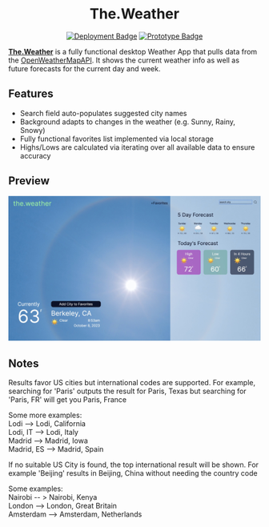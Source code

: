 <h1 align="center">The.Weather</h1>

<p align="center">
<a href="https://theweatherrr.vercel.app/" target="_blank"><img src="https://img.shields.io/badge/Deployment-Live-Green?logo=googlechrome&logoColor=lightgray" alt="Deployment Badge" /></a>
<a href="https://www.figma.com/file/Donvc4GBkjCAS1ecVL5Tzs/WeatherAppFigmaDesign?type=design&node-id=0-1&mode=design&t=iiYyT5W7YjdT1RIG-0" target="_blank"><img src="https://img.shields.io/badge/Prototype-Public-Green?logo=figma&logoColor=lightgray" alt="Prototype Badge" /></a>
</p>

<a href="https://theweatherrr.vercel.app/" target="_blank">**The.Weather**</a> is a fully functional desktop Weather App that pulls data from the <a href="https://openweathermap.org/api" target="_blank">OpenWeatherMapAPI</a>. It shows the current weather info as well as future forecasts for the current day and week.

## Features

- Search field auto-populates suggested city names
- Background adapts to changes in the weather (e.g. Sunny, Rainy, Snowy)
- Fully functional favorites list implemented via local storage
- Highs/Lows are calculated via iterating over all available data to ensure accuracy

## Preview

<img src="./assets/preview.jpg" alt="Desktop preview" />

## Notes
  
Results favor US cities but international codes are supported. For example, searching for 'Paris' outputs the result for Paris, Texas but searching for 'Paris, FR' will get you Paris, France  
  
Some more examples:  
Lodi --> Lodi, California  
Lodi, IT --> Lodi, Italy  
Madrid --> Madrid, Iowa  
Madrid, ES --> Madrid, Spain  
  
If no suitable US City is found, the top international result will be shown. For example 'Beijing' results in Beijing, China without needing the country code  
  
Some examples:  
Nairobi -- > Nairobi, Kenya  
London --> London, Great Britain  
Amsterdam --> Amsterdam, Netherlands  
